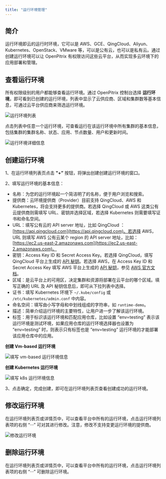 ```yaml
---
title: "运行环境管理"
---
```


## 简介

运行环境即云的运行时环境，它可以是 AWS、GCE、QingCloud、Aliyun、Kubernetes、OpenStack、VMware 等，可以是公有云，也可以是私有云。通过创建运行环境可以让 OpenPitrix 有权限访问这些云平台，从而实现多云环境下的应用部署和管理。

## 查看运行环境
所有权限级别的用户都能够查看运行环境。通过 OpenPitrix 控制台选择 **运行环境**，即可看到已创建的运行环境，列表中显示了云供应商、区域和集群数等基本信息，可通过云平台供应商来筛选运行环境。

![运行环境列表](/runtime-lists.png)

点击列表中任意一个运行环境，可查看运行在该运行环境中所有集群的基本信息，包括集群的集群名称、状态、应用、节点数量、用户和更新时间。

![运行环境详细信息](/runtime-details.png)

## 创建运行环境
1、在运行环境列表页点击 **"+”** 按钮，将弹出创建创建运行环境的窗口。

2、填写运行环境的基本信息：

- 名称：为您的运行环境起一个简洁明了的名称，便于用户浏览和搜索。
- 提供商：云环境提供商（Provider）目前支持 QingCloud、AWS 和 Kubernetes，将会支持更多的提供商。若选择 QingCloud 或 AWS 这类公有云提供商则需填写 URL、密钥并选择区域，若选择 Kubernetes 则需要填写证书和命名空间。
- URL：填写公有云的 API server 地址，比如  QingCloud ：[https://api.qingcloud.com](https://api.qingcloud.com)。若选择 AWS，URL 则填写 AWS 公有云某个 region 的 API server 地址，比如：[https://ec2.us-east-2.amazonaws.com](https://ec2.us-east-2.amazonaws.com)。
- 密钥：Access Key ID 和 Secret Access Key。若选择 QingCloud，填写 QingCloud 平台上生成的 [API 秘钥](https://console.qingcloud.com/access_keys/)。若选择 AWS，在 Access Key ID 和 Secret Access Key 填写 AWS 平台上生成的 [API 秘钥](https://console.aws.amazon.com/iam/home?region=us-east-2#security_credential)，参见 [AWS 官方文档](https://docs.aws.amazon.com/zh_cn/general/latest/gr/managing-aws-access-keys.html)。
- 区域：是云平台上的可用区，决定集群和资源将部署在云平台的哪个区域。填写正确的 URL 及 API 秘钥信息后，即可从下拉列表中选择。 
- 证书：填写 Kubernetes 环境下 `~/.kube/config` 或 `/etc/kubernetes/admin.conf` 中内容。
- 命名空间：填写由小写字母和中划线组成的字符串，如 `runtime-demo`。
- 描述：简单介绍运行环境的主要特性，让用户进一步了解该运行环境。
- 标签：用于标识该运行环境和匹配应用仓库，比如设置 “env=testing” 表示该运行环境是测试环境，如果应用仓库的运行环境选择器也设置为 “env=testing” 时，则表示只有标签也是 “env=testing” 运行环境的才能部署该应用仓库中的应用。

**创建 Vm-based 运行环境**

![填写 vm-based 运行环境信息](/create-runtime-vm-based.png)

**创建 Kubernetes 运行环境**

![填写 k8s 运行环境信息](/create-runtime-k8s.png)


3、点击确定，完成创建，即可在运行环境列表页查看创建成功的运行环境。

## 修改运行环境
在运行环境列表页或详情页中，可以查看平台中所有的运行环境，点击运行环境列表项的右侧 “···” 可对其进行修改。注意，修改不支持变更运行环境的提供商。

![修改运行环境](/update-runtime-details.png)

## 删除运行环境

在运行环境列表页或详情页中，可以查看平台中所有的运行环境，点击运行环境列表项的右侧 “···” 可删除运行环境。
